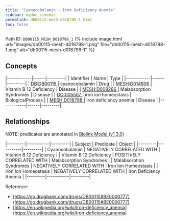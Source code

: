 ```yaml
---
title: "Cyanocobalamin - Iron Deficiency Anemia"
sidebar: mydoc_sidebar
permalink: db00115-mesh-d018798-1.html
toc: false 
---
```



Path ID: `DB00115_MESH_D018798_1`
{% include image.html url="images/db00115-mesh-d018798-1.png" file="db00115-mesh-d018798-1.png" alt="db00115-mesh-d018798-1" %}

## Concepts

|------------|------|---------|
| Identifier | Name | Type    |
|------------|------|---------|
| <a href="https://identifiers.org/DB:DB00115">DB:DB00115 </a> | cyanocobalamin | Drug |
| <a href="https://identifiers.org/MESH:D014806">MESH:D014806 </a> | Vitamin B 12 Deficiency | Disease |
| <a href="https://identifiers.org/MESH:D008286">MESH:D008286 </a> | Malabsorption Syndromes | Disease |
| <a href="https://identifiers.org/GO:005507">GO:005507 </a> | iron ion homeostasis | BiologicalProcess |
| <a href="https://identifiers.org/MESH:D018798">MESH:D018798 </a> | Iron deficiency anemia | Disease |
|------------|------|---------|

## Relationships


NOTE: predicates are annotated in <a href="https://github.com/biolink/biolink-model/releases/tag/v1.3.0">Biolink Model (v1.3.0)</a>

|---------|-----------|---------|
| Subject | Predicate | Object  |
|---------|-----------|---------|
| Cyanocobalamin | NEGATIVELY CORRELATED WITH | Vitamin B 12 Deficiency |
| Vitamin B 12 Deficiency | POSITIVELY CORRELATED WITH | Malabsorption Syndromes |
| Malabsorption Syndromes | NEGATIVELY CORRELATED WITH | Iron Ion Homeostasis |
| Iron Ion Homeostasis | NEGATIVELY CORRELATED WITH | Iron Deficiency Anemia |
|---------|-----------|---------|

Reference: 
  - [https://go.drugbank.com/drugs/DB00115#BE0000777](https://go.drugbank.com/drugs/DB00115#BE0000777)
  - [https://en.wikipedia.org/wiki/Iron-deficiency_anemia](https://en.wikipedia.org/wiki/Iron-deficiency_anemia)
